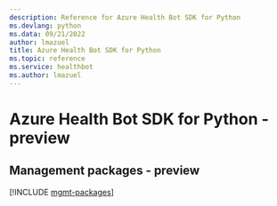 ```yaml
---
description: Reference for Azure Health Bot SDK for Python
ms.devlang: python
ms.data: 09/21/2022
author: lmazuel
title: Azure Health Bot SDK for Python
ms.topic: reference
ms.service: healthbot
ms.author: lmazuel
---
```

# Azure Health Bot SDK for Python - preview

## Management packages - preview
[!INCLUDE [mgmt-packages](health-bot-mgmt-index.md)]